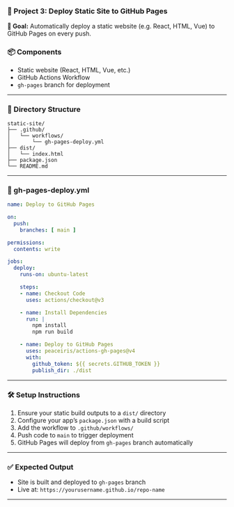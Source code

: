 

### 📁 Project 3: Deploy Static Site to GitHub Pages

**🎯 Goal:** Automatically deploy a static website (e.g. React, HTML, Vue) to GitHub Pages on every push.

### 📦 Components

* Static website (React, HTML, Vue, etc.)
* GitHub Actions Workflow
* `gh-pages` branch for deployment

---

### 📂 Directory Structure

```
static-site/
├── .github/
│   └── workflows/
│       └── gh-pages-deploy.yml
├── dist/
│   └── index.html
├── package.json
└── README.md
```

---

### 🧾 gh-pages-deploy.yml

```yaml
name: Deploy to GitHub Pages

on:
  push:
    branches: [ main ]

permissions:
  contents: write

jobs:
  deploy:
    runs-on: ubuntu-latest

    steps:
    - name: Checkout Code
      uses: actions/checkout@v3

    - name: Install Dependencies
      run: |
        npm install
        npm run build

    - name: Deploy to GitHub Pages
      uses: peaceiris/actions-gh-pages@v4
      with:
        github_token: ${{ secrets.GITHUB_TOKEN }}
        publish_dir: ./dist
```

---

### 🛠️ Setup Instructions

1. Ensure your static build outputs to a `dist/` directory
2. Configure your app’s `package.json` with a build script
3. Add the workflow to `.github/workflows/`
4. Push code to `main` to trigger deployment
5. GitHub Pages will deploy from `gh-pages` branch automatically

---

### ✅ Expected Output

* Site is built and deployed to `gh-pages` branch
* Live at: `https://yourusername.github.io/repo-name`

---

